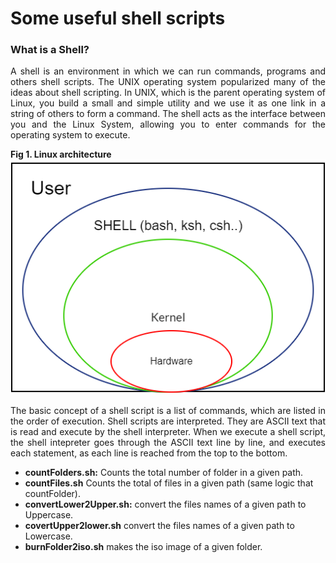 # Some useful shell scripts

<h3>What is a Shell?</h3>
<p align="justify">
A shell is an environment in which we can run commands, programs and others shell scripts. The UNIX operating system popularized many of the ideas about shell scripting.
In UNIX, which is the parent operating system of Linux, you build a small and simple utility and we use it as one link in a string of others to form a command.
The shell acts as the interface between you and the Linux System, allowing you to enter commands for the operating system to execute.
</p>
<div><b>Fig 1. Linux architecture</b></div>
<img src="images/unix_shells.png"/>
<p align="justify">
The basic concept of a shell script is a list of commands, which are listed in the order of execution.
Shell scripts are interpreted. They are ASCII text that is read and execute by the shell interpreter.
When we execute a shell script, the shell intepreter goes through the ASCII text line by line, and executes each statement, as each line is reached from the top to the bottom.
</p>
<p>
<ul>
<li><b>countFolders.sh:</b> Counts the total number of folder in a given path.</li>
<li><b>countFiles.sh</b> Counts the total of files in a given path (same logic that countFolder).</li>
<li><b>convertLower2Upper.sh:</b> convert the files names of a given path to Uppercase.</li>
<li><b>covertUpper2lower.sh</b> convert the files names of a given path to Lowercase.</li>
<li><b>burnFolder2iso.sh</b> makes the iso image of a given folder.</li>
</ul>
</p>
